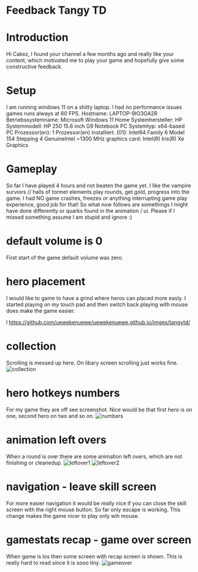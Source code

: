 # Feedback Tangy TD 

# Introduction
Hi Cakez, I found your channel a few months ago and really like your content, which motivated me to play your game and hopefully give some constructive feedback. 

# Setup 
I am running windows 11 on a shitty laptop. I had no performance issues games runs always at 60 FPS. 
Hostname:                                      LAPTOP-9IO3GA2R
Betriebssystemname:                            Microsoft Windows 11 Home
Systemhersteller:                              HP
Systemmodell:                                  HP 250 15.6 inch G9 Notebook PC
Systemtyp:                                     x64-based PC
Prozessor(en):                                 1 Prozessor(en) installiert.
                                               [01]: Intel64 Family 6 Model 154 Stepping 4 GenuineIntel ~1300 MHz
graphics card:                                 Intel(R) Iris(R) Xe Graphics

# Gameplay 
So far I have played 4 hours and not beaten the game yet. I like the vampire surviors // halls of tormet elements play rounds, get gold, progress into the game. 
I had NO game crashes, freezes or anything interrupting game play experience, good job for that! So what now follows are somethings I might have done differently 
or quarks found in the animation / ui. Please if I missed something assume I am stupid and ignore :)

# default volume is 0
First start of the game default volume was zero.

# hero placement 
I would like to game to have a grind where heros can placed more easly. I started playing on my touch pad and then switch back playing with mouse does make the game easier.   

l   https://github.com/uewekenuewe/uewekenuewe.github.io/imges/tangytd/
# collection    
Scrolling is messed up here. On libary screen scrolling just works fine. 
![collection](https://github.com/uewekenuewe/uewekenuewe.github.io/imges/tangytd/collection.png)

# hero hotkeys numbers
For my game they are off see screenshot. Nice would be that first hero is on one, second hero on two and so on.
![numbers](https://github.com/uewekenuewe/uewekenuewe.github.io/imges/tangytd/numbers.png)

# animation left overs
When a round is over there are some animation left overs, which are not finishing or cleanedup.
![leftover1](https://github.com/uewekenuewe/uewekenuewe.github.io/imges/tangytd/leftover1.png)
![leftover2](https://github.com/uewekenuewe/uewekenuewe.github.io/imges/tangytd/leftover2.png)

# navigation - leave skill screen
For more easier navigation it would be really nice if you can close the skill screen with the right mouse button. So far only escape is working. This change makes the game nicer to play only wih mouse.

# gamestats recap - game over screen
When game is los then some screen with recap screen is shown. This is really hard to read since it is sooo tiny.
![gameover](https://github.com/uewekenuewe/uewekenuewe.github.io/imges/tangytd/gameover.png)

